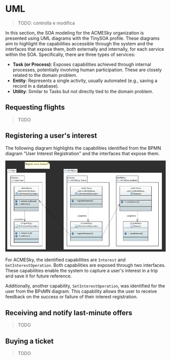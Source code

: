 # UML

> TODO: controlla e modifica

In this section, the SOA modeling for the ACMESky organization is presented using UML diagrams with the TinySOA profile. These diagrams aim to highlight the capabilities accessible through the system and the interfaces that expose them, both externally and internally, for each service within the SOA. Specifically, there are three types of services:

- **Task (or Process)**: Exposes capabilities achieved through internal processes, potentially involving human participation. These are closely related to the domain problem.
- **Entity**: Represents a single activity, usually automated (e.g., saving a record in a database).
- **Utility**: Similar to Tasks but not directly tied to the domain problem.

## Requesting flights

> TODO

## Registering a user's interest

The following diagram highlights the capabilities identified from the BPMN diagram "User Interest Registration" and the interfaces that expose them.

![uml reg interest](assets/uml/reg-inter.png "reg interest")

For ACMESky, the identified capabilities are `Interest` and `GetInterestOperation`. Both capabilities are exposed through two interfaces. These capabilities enable the system to capture a user's interest in a trip and save it for future reference.

Additionally, another capability, `SetInterestOperation`, was identified for the user from the BPsMN diagram. This capability allows the user to receive feedback on the success or failure of their interest registration.

## Receiving and notify last-minute offers

> TODO

## Buying a ticket

> TODO
